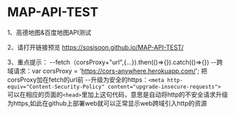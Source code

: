 # MAP-API-TEST
1、高德地图&百度地图API测试

2、请打开链接预览 https://sosisoon.github.io/MAP-API-TEST/

3、重点提示：
            --fetch（corsProxy+"url",{...}).then(()=>{}).catch(()=>{})
            --跨域请求：var corsProxy = 'https://cors-anywhere.herokuapp.com/'; 把corsProxy加在fetch的url前
            --升级为安全的https：`<meta http-equiv="Content-Security-Policy" content="upgrade-insecure-requests">`
            可以在相应的页面的`<head>`里加上这句代码，意思是自动将http的不安全请求升级为https,如此在github上部署web就可以正常显示web跨域引入http的资源